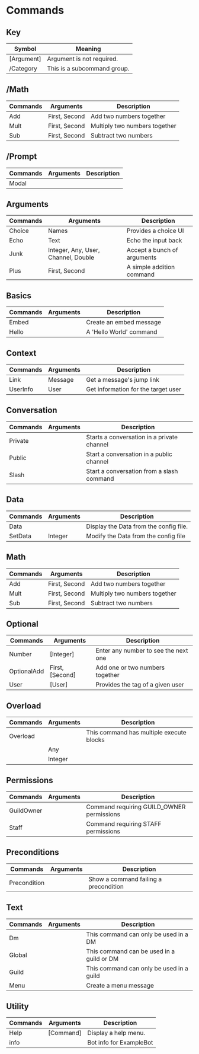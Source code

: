 # Commands

## Key 
| Symbol      | Meaning                        |
|-------------|--------------------------------|
| [Argument]  | Argument is not required.      |
| /Category   | This is a subcommand group.    |

## /Math
| Commands | Arguments     | Description                   |
|----------|---------------|-------------------------------|
| Add      | First, Second | Add two numbers together      |
| Mult     | First, Second | Multiply two numbers together |
| Sub      | First, Second | Subtract two numbers          |

## /Prompt
| Commands | Arguments | Description |
|----------|-----------|-------------|
| Modal    |           |             |

## Arguments
| Commands | Arguments                           | Description                 |
|----------|-------------------------------------|-----------------------------|
| Choice   | Names                               | Provides a choice UI        |
| Echo     | Text                                | Echo the input back         |
| Junk     | Integer, Any, User, Channel, Double | Accept a bunch of arguments |
| Plus     | First, Second                       | A simple addition command   |

## Basics
| Commands | Arguments | Description             |
|----------|-----------|-------------------------|
| Embed    |           | Create an embed message |
| Hello    |           | A 'Hello World' command |

## Context
| Commands | Arguments | Description                         |
|----------|-----------|-------------------------------------|
| Link     | Message   | Get a message's jump link           |
| UserInfo | User      | Get information for the target user |

## Conversation
| Commands | Arguments | Description                                |
|----------|-----------|--------------------------------------------|
| Private  |           | Starts a conversation in a private channel |
| Public   |           | Start a conversation in a public channel   |
| Slash    |           | Start a conversation from a slash command  |

## Data
| Commands | Arguments | Description                            |
|----------|-----------|----------------------------------------|
| Data     |           | Display the Data from the config file. |
| SetData  | Integer   | Modify the Data from the config file   |

## Math
| Commands | Arguments     | Description                   |
|----------|---------------|-------------------------------|
| Add      | First, Second | Add two numbers together      |
| Mult     | First, Second | Multiply two numbers together |
| Sub      | First, Second | Subtract two numbers          |

## Optional
| Commands    | Arguments       | Description                          |
|-------------|-----------------|--------------------------------------|
| Number      | [Integer]       | Enter any number to see the next one |
| OptionalAdd | First, [Second] | Add one or two numbers together      |
| User        | [User]          | Provides the tag of a given user     |

## Overload
| Commands | Arguments | Description                              |
|----------|-----------|------------------------------------------|
| Overload |           | This command has multiple execute blocks |
|          | Any       |                                          |
|          | Integer   |                                          |

## Permissions
| Commands   | Arguments | Description                               |
|------------|-----------|-------------------------------------------|
| GuildOwner |           | Command requiring GUILD_OWNER permissions |
| Staff      |           | Command requiring STAFF permissions       |

## Preconditions
| Commands     | Arguments | Description                           |
|--------------|-----------|---------------------------------------|
| Precondition |           | Show a command failing a precondition |

## Text
| Commands | Arguments | Description                               |
|----------|-----------|-------------------------------------------|
| Dm       |           | This command can only be used in a DM     |
| Global   |           | This command can be used in a guild or DM |
| Guild    |           | This command can only be used in a guild  |
| Menu     |           | Create a menu message                     |

## Utility
| Commands | Arguments | Description             |
|----------|-----------|-------------------------|
| Help     | [Command] | Display a help menu.    |
| info     |           | Bot info for ExampleBot |

